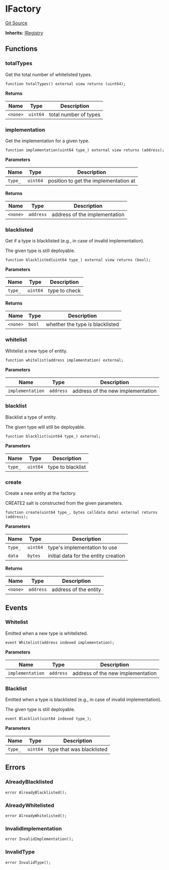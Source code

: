 # IFactory
[Git Source](https://github.com/symbioticfi/core/blob/0515f07ba8e6512d27a7c84c3818ae0c899b4806/src/interfaces/common/IFactory.sol)

**Inherits:**
[IRegistry](/Users/andreikorokhov/symbiotic/core/docs/autogen/src/src/interfaces/common/IRegistry.sol/interface.IRegistry.md)


## Functions
### totalTypes

Get the total number of whitelisted types.


```solidity
function totalTypes() external view returns (uint64);
```
**Returns**

|Name|Type|Description|
|----|----|-----------|
|`<none>`|`uint64`|total number of types|


### implementation

Get the implementation for a given type.


```solidity
function implementation(uint64 type_) external view returns (address);
```
**Parameters**

|Name|Type|Description|
|----|----|-----------|
|`type_`|`uint64`|position to get the implementation at|

**Returns**

|Name|Type|Description|
|----|----|-----------|
|`<none>`|`address`|address of the implementation|


### blacklisted

Get if a type is blacklisted (e.g., in case of invalid implementation).

The given type is still deployable.


```solidity
function blacklisted(uint64 type_) external view returns (bool);
```
**Parameters**

|Name|Type|Description|
|----|----|-----------|
|`type_`|`uint64`|type to check|

**Returns**

|Name|Type|Description|
|----|----|-----------|
|`<none>`|`bool`|whether the type is blacklisted|


### whitelist

Whitelist a new type of entity.


```solidity
function whitelist(address implementation) external;
```
**Parameters**

|Name|Type|Description|
|----|----|-----------|
|`implementation`|`address`|address of the new implementation|


### blacklist

Blacklist a type of entity.

The given type will still be deployable.


```solidity
function blacklist(uint64 type_) external;
```
**Parameters**

|Name|Type|Description|
|----|----|-----------|
|`type_`|`uint64`|type to blacklist|


### create

Create a new entity at the factory.

CREATE2 salt is constructed from the given parameters.


```solidity
function create(uint64 type_, bytes calldata data) external returns (address);
```
**Parameters**

|Name|Type|Description|
|----|----|-----------|
|`type_`|`uint64`|type's implementation to use|
|`data`|`bytes`|initial data for the entity creation|

**Returns**

|Name|Type|Description|
|----|----|-----------|
|`<none>`|`address`|address of the entity|


## Events
### Whitelist
Emitted when a new type is whitelisted.


```solidity
event Whitelist(address indexed implementation);
```

**Parameters**

|Name|Type|Description|
|----|----|-----------|
|`implementation`|`address`|address of the new implementation|

### Blacklist
Emitted when a type is blacklisted (e.g., in case of invalid implementation).

The given type is still deployable.


```solidity
event Blacklist(uint64 indexed type_);
```

**Parameters**

|Name|Type|Description|
|----|----|-----------|
|`type_`|`uint64`|type that was blacklisted|

## Errors
### AlreadyBlacklisted

```solidity
error AlreadyBlacklisted();
```

### AlreadyWhitelisted

```solidity
error AlreadyWhitelisted();
```

### InvalidImplementation

```solidity
error InvalidImplementation();
```

### InvalidType

```solidity
error InvalidType();
```

